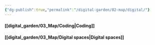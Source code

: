 ```yaml
---
{"dg-publish":true,"permalink":"/digital-garden/02-map/digital/"}
---
```


#### [[digital_garden/03_Map/Coding\|Coding]]

#### [[digital_garden/03_Map/Digital spaces\|Digital spaces]]